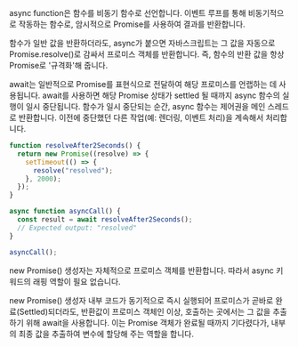 async function은 함수를 비동기 함수로 선언합니다. 이벤트 루프를 통해 비동기적으로 작동하는 함수로, 암시적으로 Promise를 사용하여 결과를 반환합니다.

함수가 일반 값을 반환하더라도, async가 붙으면 자바스크립트는 그 값을 자동으로 Promise.resolve()로 감싸서 프로미스 객체를 반환합니다. 즉, 함수의 반환 값을 항상 Promise로 '규격화'해 줍니다.

await는 일반적으로 Promise를 표현식으로 전달하여 해당 프로미스를 언랩하는 데 사용됩니다. await를 사용하면 해당 Promise 상태가 settled 될 때까지 async 함수의 실행이 일시 중단됩니다. 함수가 일시 중단되는 순간, async 함수는 제어권을 메인 스레드로 반환합니다. 이전에 중단했던 다른 작업(예: 렌더링, 이벤트 처리)을 계속해서 처리합니다.

```javascript
function resolveAfter2Seconds() {
  return new Promise((resolve) => {
    setTimeout(() => {
      resolve("resolved");
    }, 2000);
  });
}

async function asyncCall() {
  const result = await resolveAfter2Seconds();
  // Expected output: "resolved"
}

asyncCall();
```

new Promise() 생성자는 자체적으로 프로미스 객체를 반환합니다. 따라서 async 키워드의 래핑 역할이 필요 없습니다.

new Promise() 생성자 내부 코드가 동기적으로 즉시 실행되어 프로미스가 곧바로 완료(Settled)되더라도, 반환값이 프로미스 객체인 이상, 호출하는 곳에서는 그 값을 추출하기 위해 await을 사용합니다. 이는 Promise 객체가 완료될 때까지 기다렸다가, 내부의 최종 값을 추출하여 변수에 할당해 주는 역할을 합니다.
